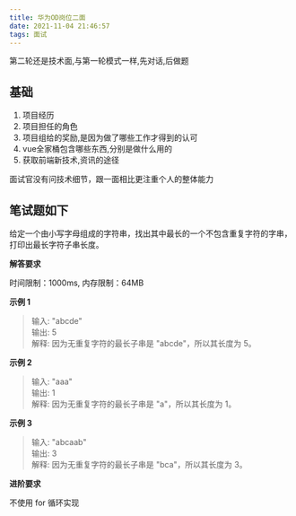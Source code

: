 ```yaml
---
title: 华为OD岗位二面
date: 2021-11-04 21:46:57
tags: 面试
---
```

第二轮还是技术面,与第一轮模式一样,先对话,后做题

## 基础
1. 项目经历
2. 项目担任的角色
3. 项目组给的奖励,是因为做了哪些工作才得到的认可
4. vue全家桶包含哪些东西,分别是做什么用的
5. 获取前端新技术,资讯的途径

面试官没有问技术细节，跟一面相比更注重个人的整体能力

## 笔试题如下

给定一个由小写字母组成的字符串，找出其中最长的一个不包含重复字符的字串，打印出最长字符子串长度。

**解答要求**

时间限制：1000ms, 内存限制：64MB

**示例 1**

> 输入: "abcde"  
> 输出: 5  
> 解释: 因为无重复字符的最长子串是 "abcde"，所以其长度为 5。

**示例 2**

> 输入: "aaa"  
> 输出: 1  
> 解释: 因为无重复字符的最长子串是 "a"，所以其长度为 1。

**示例 3**

> 输入: "abcaab"  
> 输出: 3  
> 解释: 因为无重复字符的最长子串是 "bca"，所以其长度为 3。

**进阶要求**

不使用 for 循环实现